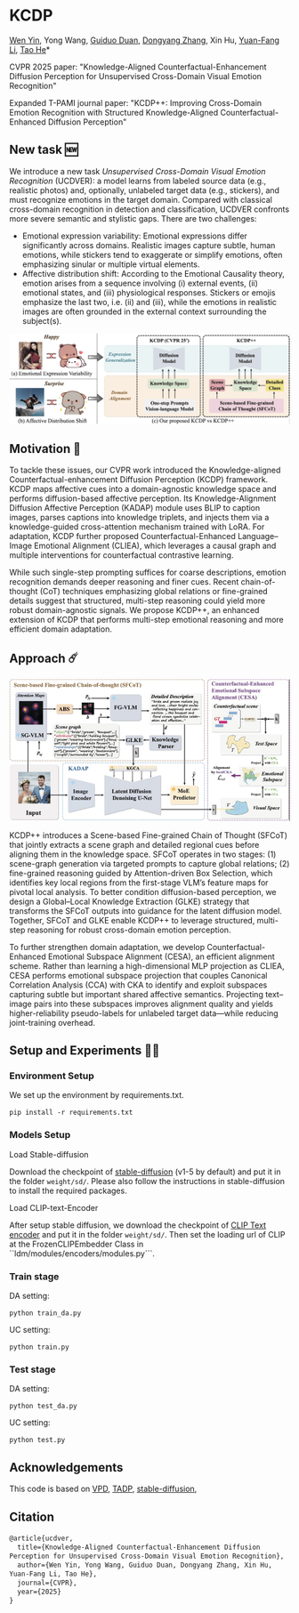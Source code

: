 # KCDP 

[Wen Yin](https://yinwen2019.github.io), Yong Wang, [Guiduo Duan](https://www.scse.uestc.edu.cn/info/1081/11210.htm), [Dongyang Zhang](https://zhangdy827.github.io/dyzhang.github.io/), Xin Hu, [Yuan-Fang Li](https://liyuanfang.github.io), [Tao He](https://ht014.github.io/)*

CVPR 2025 paper: "Knowledge-Aligned Counterfactual-Enhancement Diffusion Perception for Unsupervised Cross-Domain Visual Emotion Recognition"

Expanded T-PAMI journal paper: "KCDP++: Improving Cross-Domain Emotion Recognition with Structured Knowledge-Aligned Counterfactual-Enhanced Diffusion Perception"
## New task 🆕
We introduce a new task *Unsupervised Cross-Domain Visual Emotion Recognition* (UCDVER): a model learns from labeled source data (e.g., realistic photos) and, optionally, unlabeled target data (e.g., stickers), and must recognize emotions in the target domain. 
Compared with classical cross-domain recognition in detection and classification, UCDVER confronts more severe semantic and stylistic gaps. 
There are two challenges:
- Emotional expression variability: Emotional expressions differ significantly across domains. Realistic images capture subtle, human emotions, while stickers tend to exaggerate or simplify emotions, often emphasizing sinular or multiple virtual elements.
- Affective distribution shift: According to the Emotional Causality theory, emotion arises from a sequence involving (i) external events, (ii) emotional states, and (iii) physiological responses. Stickers or emojis emphasize the last two, i.e. (ii) and (iii), while the emotions in realistic images  are often grounded in the external context surrounding the subject(s).


![example image](assets/motivation.jpg)
## Motivation 🚂
To tackle these issues, our CVPR work introduced the Knowledge-aligned Counterfactual-enhancement Diffusion Perception (KCDP) framework. 
KCDP maps affective cues into a domain-agnostic knowledge space and performs diffusion-based affective perception. 
Its Knowledge-Alignment Diffusion Affective Perception (KADAP) module uses BLIP to caption images, parses captions into knowledge triplets, and injects them via a knowledge-guided cross-attention mechanism trained with LoRA. For adaptation, KCDP further proposed Counterfactual-Enhanced Language–Image Emotional Alignment (CLIEA), which leverages a causal graph and multiple interventions for counterfactual contrastive learning.

While such single-step prompting suffices for coarse descriptions, emotion recognition demands deeper reasoning and finer cues. Recent chain-of-thought (CoT) techniques emphasizing global relations or fine-grained details suggest that structured, multi-step reasoning could yield more robust domain-agnostic signals. We propose KCDP++, an enhanced extension of KCDP that performs multi-step emotional reasoning and more efficient domain adaptation.

## Approach ☄️
![example image](assets/framework2.jpg)

KCDP++ introduces a Scene-based Fine-grained Chain of Thought (SFCoT) that jointly extracts a scene graph and detailed regional cues before aligning them in the knowledge space. 
SFCoT operates in two stages: (1) scene-graph generation via targeted prompts to capture global relations; (2) fine-grained reasoning guided by Attention-driven Box Selection, which identifies key local regions from the first-stage VLM’s feature maps for pivotal local analysis. 
To better condition diffusion-based perception, we design a Global–Local Knowledge Extraction (GLKE) strategy that transforms the SFCoT outputs into guidance for the latent diffusion model. Together, SFCoT and GLKE enable KCDP++ to leverage structured, multi-step reasoning for robust cross-domain emotion perception.

To further strengthen domain adaptation, we develop Counterfactual-Enhanced Emotional Subspace Alignment (CESA), an efficient alignment scheme. 
Rather than learning a high-dimensional MLP projection as CLIEA, CESA performs emotional subspace projection that couples Canonical Correlation Analysis (CCA) with CKA to identify and exploit subspaces capturing subtle but important shared affective semantics. 
Projecting text–image pairs into these subspaces improves alignment quality and yields higher-reliability pseudo-labels for unlabeled target data—while reducing joint-training overhead.

## Setup and Experiments 🧑‍🔧
### Environment Setup
We set up the environment by requirements.txt.
```
pip install -r requirements.txt
```
### Models Setup
Load Stable-diffusion

Download the checkpoint of [stable-diffusion](https://github.com/CompVis/stable-diffusion) (v1-5 by default) and put it in the folder ``weight/sd/``. Please also follow the instructions in stable-diffusion to install the required packages.

Load CLIP-text-Encoder

After setup stable diffusion, we download the checkpoint of [CLIP Text encoder](https://huggingface.co/openai/clip-vit-large-patch14-336/tree/main) and put it in the folder ``weight/sd/``. Then set the loading url of CLIP at the FrozenCLIPEmbedder Class in ``ldm/modules/encoders/modules.py```.
### Train stage
DA setting:
```
python train_da.py
```

UC setting:
```
python train.py
```
### Test stage
DA setting:
```
python test_da.py
```

UC setting:
```
python test.py
```

## Acknowledgements
This code is based on [VPD](https://github.com/wl-zhao/VPD), [TADP](https://github.com/damaggu/TADP), [stable-diffusion](https://github.com/CompVis/stable-diffusion),
## Citation
```
@article{ucdver,
  title={Knowledge-Aligned Counterfactual-Enhancement Diffusion Perception for Unsupervised Cross-Domain Visual Emotion Recognition},
  author={Wen Yin, Yong Wang, Guiduo Duan, Dongyang Zhang, Xin Hu, Yuan-Fang Li, Tao He},
  journal={CVPR},
  year={2025}
}
```
